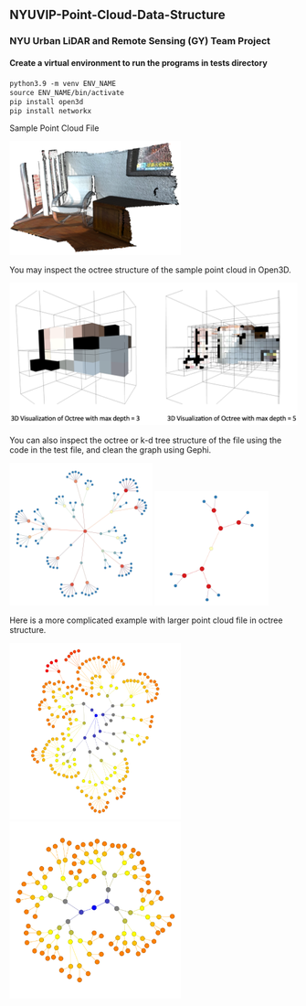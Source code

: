 ## NYUVIP-Point-Cloud-Data-Structure
### NYU Urban LiDAR and Remote Sensing (GY) Team Project

#### Create a virtual environment to run the programs in tests directory
```
python3.9 -m venv ENV_NAME
source ENV_NAME/bin/activate
pip install open3d
pip install networkx
```

Sample Point Cloud File

<img src="images/sample_data.png" width="300" height="200">

You may inspect the octree structure of the sample point cloud in Open3D.

<img src="images/test0_octree.png" width="550" height="250">

You can also inspect the octree or k-d tree structure of the file using the code in the test file, and clean the graph using Gephi.

<img src="images/test2_gephi_octree.png" width="250" height="250">
<img src="images/test2_gephi_kdtree.png" width="200" height="200">

Here is a  more complicated example with larger point cloud file in octree structure.

<img src="gephis/octree-cleaned/streetlight_chunked_octree.png" width="300" height="310">
<img src="gephis/kdtree-cleaned/streetlight_chunked_kdtree.png" width="300" height="310">